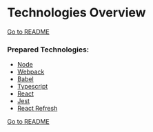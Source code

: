 Technologies Overview
===
[Go to README](./README.md)

### Prepared Technologies:
* [Node]
* [Webpack]
* [Babel]
* [Typescript]
* [React]
* [Jest]
* [React Refresh]

[Go to README](./README.md)

[Node]: https://nodejs.org/
[Webpack]: https://webpack.js.org/
[Babel]: https://babeljs.io/
[Typescript]: https://www.typescriptlang.org/
[React]: https://reactjs.org/
[Jest]: https://jestjs.io/
[React Refresh]: https://www.npmjs.com/package/react-refresh